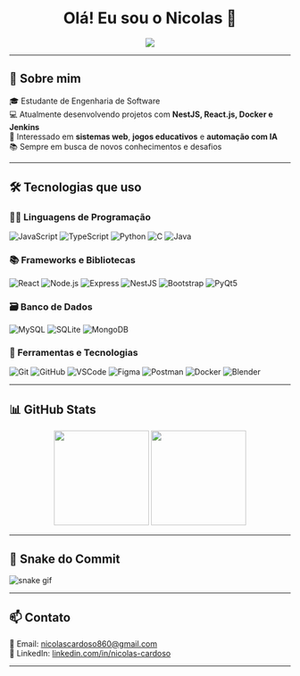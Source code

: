 <h1 align="center">Olá! Eu sou o Nicolas 👋</h1>
<p align="center">
  <a href="https://github.com/NicolasCardoso2">
    <img src="https://readme-typing-svg.herokuapp.com/?lines=Desenvolvedor+Fullstack+em+formação;Apaixonado+por+tecnologia+e+jogos;Sempre+aprendendo+nova+skills!&center=true&width=500&height=45">
  </a>
</p>

---

## 🚀 Sobre mim

🎓 Estudante de Engenharia de Software  
💻 Atualmente desenvolvendo projetos com **NestJS, React.js, Docker e Jenkins**  
🎯 Interessado em **sistemas web**, **jogos educativos** e **automação com IA**  
📚 Sempre em busca de novos conhecimentos e desafios

---

## 🛠️ Tecnologias que uso

### 👨‍💻 Linguagens de Programação
![JavaScript](https://img.shields.io/badge/-JavaScript-F7DF1E?style=for-the-badge&logo=javascript&logoColor=black)
![TypeScript](https://img.shields.io/badge/-TypeScript-3178C6?style=for-the-badge&logo=typescript&logoColor=white)
![Python](https://img.shields.io/badge/-Python-3776AB?style=for-the-badge&logo=python&logoColor=white)
![C](https://img.shields.io/badge/-C-00599C?style=for-the-badge&logo=c&logoColor=white)
![Java](https://img.shields.io/badge/-Java-007396?style=for-the-badge&logo=java&logoColor=white)

### 📚 Frameworks e Bibliotecas
![React](https://img.shields.io/badge/-React-61DAFB?style=for-the-badge&logo=react&logoColor=black)
![Node.js](https://img.shields.io/badge/-Node.js-339933?style=for-the-badge&logo=node.js&logoColor=white)
![Express](https://img.shields.io/badge/-Express-000000?style=for-the-badge&logo=express&logoColor=white)
![NestJS](https://img.shields.io/badge/-NestJS-E0234E?style=for-the-badge&logo=nestjs&logoColor=white)
![Bootstrap](https://img.shields.io/badge/-Bootstrap-563D7C?style=for-the-badge&logo=bootstrap&logoColor=white)
![PyQt5](https://img.shields.io/badge/-PyQt5-41CD52?style=for-the-badge&logo=qt&logoColor=white)

### 🗃️ Banco de Dados
![MySQL](https://img.shields.io/badge/-MySQL-4479A1?style=for-the-badge&logo=mysql&logoColor=white)
![SQLite](https://img.shields.io/badge/-SQLite-003B57?style=for-the-badge&logo=sqlite&logoColor=white)
![MongoDB](https://img.shields.io/badge/-MongoDB-47A248?style=for-the-badge&logo=mongodb&logoColor=white)

### 🧰 Ferramentas e Tecnologias
![Git](https://img.shields.io/badge/-Git-F05032?style=for-the-badge&logo=git&logoColor=white)
![GitHub](https://img.shields.io/badge/-GitHub-181717?style=for-the-badge&logo=github&logoColor=white)
![VSCode](https://img.shields.io/badge/-VSCode-007ACC?style=for-the-badge&logo=visual-studio-code&logoColor=white)
![Figma](https://img.shields.io/badge/-Figma-F24E1E?style=for-the-badge&logo=figma&logoColor=white)
![Postman](https://img.shields.io/badge/-Postman-FF6C37?style=for-the-badge&logo=postman&logoColor=white)
![Docker](https://img.shields.io/badge/-Docker-2496ED?style=for-the-badge&logo=docker&logoColor=white)
![Blender](https://img.shields.io/badge/-Blender-F5792A?style=for-the-badge&logo=blender&logoColor=white)

---

## 📊 GitHub Stats

<div align="center">
  <img height="170" src="https://github-readme-stats.vercel.app/api?username=NicolasCardoso2&show_icons=true&theme=tokyonight" />
  <img height="170" src="https://github-readme-stats.vercel.app/api/top-langs/?username=NicolasCardoso2&layout=compact&theme=tokyonight" />
</div>

---

## 🐍 Snake do Commit

![snake gif](https://github.com/NicolasCardoso2/NicolasCardoso2/blob/output/github-contribution-grid-snake.svg)

---

## 📫 Contato

📧 Email: [nicolascardoso860@gmail.com](mailto:nicolascardoso860@gmail.com)  
💼 LinkedIn: [linkedin.com/in/nicolas-cardoso](https://www.linkedin.com/in/nicolas-cardoso-2483b1322/) <!-- troque o link -->

---

